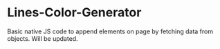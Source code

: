 # Lines-Color-Generator

Basic native JS code to append elements on page by fetching data from objects.
Will be updated.
